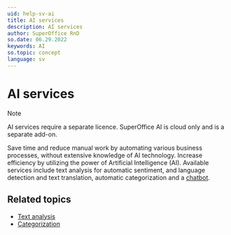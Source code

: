 ```yaml
---
uid: help-sv-ai
title: AI services
description: AI services
author: SuperOffice RnD
so.date: 06.29.2022
keywords: AI
so.topic: concept
language: sv
---
```


# AI services

> [!NOTE]
> AI services require a separate licence. SuperOffice AI is cloud only and is a separate add-on.

Save time and reduce manual work by automating various business processes, without extensive knowledge of AI technology. Increase efficiency by utilizing the power of Artificial Intelligence (AI). Available services include text analysis for automatic sentiment, and language detection and text translation, automatic categorization and a [chatbot][3].

## Related topics

* [Text analysis][1]
* [Categorization][2]

<!-- Referenced links -->
[1]: text-analysis.md
[2]: categorization.md
[3]: ../../chat/learn/admin/channel-create.md#chatbot

<!-- Referenced images -->

